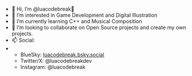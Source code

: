 - 👋 Hi, I’m @luacodebreak🌙
- 👀 I’m interested in Game Development and Digital Illustration
- 🌱 I’m currently learning C++ and Musical Composition
- 💞️ I’m looking to collaborate on Open Source projects and create my own projects.
- 📫 Social:
- - BlueSky: [luacodebreak.bsky.social](https://bsky.app/profile/lucascodebreak.bsky.social)
  - Twitter/X: @luacodebreakdev
  - Instagram: @luacodebreak

<!---
luacodebreakdev/luacodebreakdev is a ✨ special ✨ repository because its `README.md` (this file) appears on your GitHub profile.
You can click the Preview link to take a look at your changes.
--->
